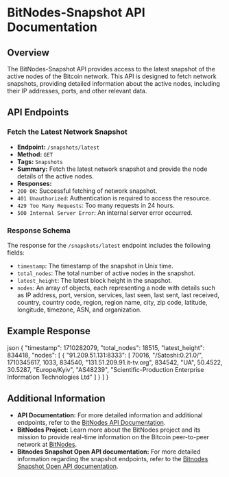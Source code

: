 # BitNodes-Snapshot API Documentation

## Overview

The BitNodes-Snapshot API provides access to the latest snapshot of the active nodes of the Bitcoin network. This API is designed to fetch network snapshots, providing detailed information about the active nodes, including their IP addresses, ports, and other relevant data.

## API Endpoints

### Fetch the Latest Network Snapshot

- **Endpoint:** `/snapshots/latest`
- **Method:** `GET`
- **Tags:** `Snapshots`
- **Summary:** Fetch the latest network snapshot and provide the node details of the active nodes.
- **Responses:**
- `200 OK`: Successful fetching of network snapshot.
- `401 Unauthorized`: Authentication is required to access the resource.
- `429 Too Many Requests`: Too many requests in 24 hours.
- `500 Internal Server Error`: An internal server error occurred.

### Response Schema

The response for the `/snapshots/latest` endpoint includes the following fields:

- `timestamp`: The timestamp of the snapshot in Unix time.
- `total_nodes`: The total number of active nodes in the snapshot.
- `latest_height`: The latest block height in the snapshot.
- `nodes`: An array of objects, each representing a node with details such as IP address, port, version, services, last seen, last sent, last received, country, country code, region, region name, city, zip code, latitude, longitude, timezone, ASN, and organization.

## Example Response

json { "timestamp": 1710282079, "total_nodes": 18515, "latest_height": 834418, "nodes": [ { "91.209.51.131:8333": [ 70016, "/Satoshi:0.21.0/", 1710345617, 1033, 834540, "131.51.209.91.it-tv.org", 834542, "UA", 50.4522, 30.5287, "Europe/Kyiv", "AS48239", "Scientific-Production Enterprise Information Technologies Ltd" ] } ] }

## Additional Information

- **API Documentation:** For more detailed information and additional endpoints, refer to the [BitNodes API Documentation](https://bitnodes.io/api/).
- **BitNodes Project:** Learn more about the BitNodes project and its mission to provide real-time information on the Bitcoin peer-to-peer network at [BitNodes](https://bitnodes.io/).
- **Bitnodes Snapshot Open API documentation:** For more detailed information regarding the snapshot endpoints, refer to the [Bitnodes Snapshot Open API documentation](https://app.swaggerhub.com/apis/RakshithRajkumar/Active-Nodes-Snapshot/1.0.0).
